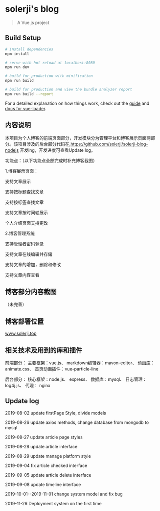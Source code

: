 # solerji's blog

> A Vue.js project

## Build Setup

``` bash
# install dependencies
npm install

# serve with hot reload at localhost:8080
npm run dev

# build for production with minification
npm run build

# build for production and view the bundle analyzer report
npm run build --report
```

For a detailed explanation on how things work, check out the [guide](http://vuejs-templates.github.io/webpack/) and [docs for vue-loader](http://vuejs.github.io/vue-loader).

## 内容说明
本项目为个人博客的前端页面部分，开发模块分为管理平台和博客展示页面两部分。该项目涉及的后台部分代码在,https://github.com/solerji/solerji-blog-nodejs 开发ing，开发进度可查看Update log。

功能点：（以下功能点全部完成时补充博客截图）

1.博客展示页面：

支持文章展示

支持按标题查找文章

支持按标签查找文章

支持文章按时间轴展示

个人介绍页面支持更改

2.博客管理系统

支持管理者密码登录

支持文章在线编辑并存储

支持文章的增加，删除和修改

支持文章内容查看

## 博客部分内容截图
（未完善）

## 博客部署位置
www.solerji.top

## 相关技术及用到的库和插件
前端部分：
主要框架：vue.js、
markdown编辑器：mavon-editor、
动画库：animate.css、
首页动画插件：vue-particle-line

后台部分：
核心框架：node.js、
express、
数据库：mysql、
日志管理：log4j.js、
代理： nginx


## Update log
2019-08-02 update firstPage Style, divide models

2019-08-26 update axios methods, change database from mongodb to mysql

2019-08-27 update article page styles

2019-08-28 update article interface

2019-08-29 update manage platform style

2019-09-04 fix article checked interface

2019-09-05 update article delete interface

2019-09-08 update timeline interface

2019-10-01--2019-11-01 change system model and fix bug

2019-11-26 Deployment system on the first time
